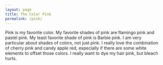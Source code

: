 ```yaml
---
layout: page
title: The Color Pink
permalink: /pink/
---
```


Pink is my favorite color. My favorite shades of pink are flamingo pink and pastel pink. My least favorite shade of pink is Barbie pink. I am very particular about shades of colors, not just pink. I really love the combination of cherry pink and candy apple red, especially if there are some white elements to offset those colors. I really want to dye my hair pink, but bleach hurts. 
